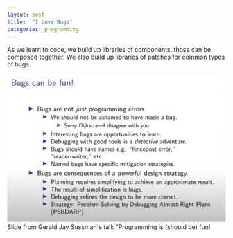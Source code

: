 ```yaml
---
layout: post
title:  "I Love Bugs"
categories: programming
---
```


As we learn to code, we build up libraries of components, those can be composed together. We also build up libraries of patches for common types of bugs.

![Bugs are fun!](../images/bugs-are-fun-gerald-jay-sussman.jpg)
Slide from Gerald Jay Sussman's talk "Programming is (should be) fun!

[1]: 2019-08-29/sources-of-error.html
[2]: https://www.youtube.com/watch?v=2MYzvQ1v8Ww&t=1393s
